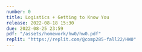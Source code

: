 ```yaml
---
number: 0
title: Logistics + Getting to Know You
release: 2022-08-18 15:30
due: 2022-08-25 23:59
pdf: "/assets/homework/hw0/hw0.pdf"
replit: "https://replit.com/@comp285-fall22/HW0"
---
```

